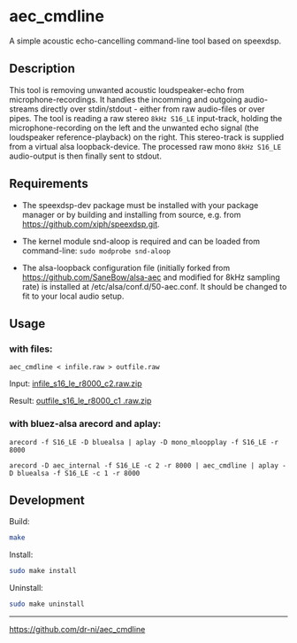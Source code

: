 # aec_cmdline
A simple acoustic echo-cancelling command-line tool based on speexdsp.

## Description

This tool is removing unwanted acoustic loudspeaker-echo from microphone-recordings. It handles the incomming and outgoing audio-streams directly over stdin/stdout - either from raw audio-files or over pipes. The tool is reading a raw stereo `8kHz S16_LE` input-track, holding the microphone-recording on the left and the unwanted echo signal (the loudspeaker reference-playback) on the right. This stereo-track is supplied from a virtual alsa loopback-device.
The processed raw mono `8kHz S16_LE` audio-output is then finally sent to stdout.

## Requirements

- The speexdsp-dev package must be installed with your package manager or by building and installing from source, e.g. from https://github.com/xiph/speexdsp.git.

- The kernel module snd-aloop is required and can be loaded from command-line: ```sudo modprobe snd-aloop```

- The alsa-loopback configuration file (initially forked from https://github.com/SaneBow/alsa-aec and modified for 8kHz sampling rate) is installed at /etc/alsa/conf.d/50-aec.conf. It should be changed to fit to your local audio setup.

## Usage

### with files:

```
aec_cmdline < infile.raw > outfile.raw
```

Input: [infile_s16_le_r8000_c2.raw.zip](https://github.com/dr-ni/aec_cmdline/files/8056481/infile_s16_le_r8000_c2.raw.zip)

Result: [outfile_s16_le_r8000_c1 .raw.zip](https://github.com/dr-ni/aec_cmdline/files/8056477/outfile_s16_le_r8000_c1.raw.zip)


### with bluez-alsa arecord and aplay:

```
arecord -f S16_LE -D bluealsa | aplay -D mono_mloopplay -f S16_LE -r 8000
```

```
arecord -D aec_internal -f S16_LE -c 2 -r 8000 | aec_cmdline | aplay -D bluealsa -f S16_LE -c 1 -r 8000
```


## Development

Build:
```sh
make
```

Install:
```sh
sudo make install
```

Uninstall:
```sh
sudo make uninstall
```

----

https://github.com/dr-ni/aec_cmdline

